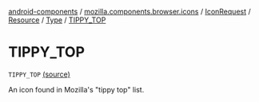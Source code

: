 [android-components](../../../../index.md) / [mozilla.components.browser.icons](../../../index.md) / [IconRequest](../../index.md) / [Resource](../index.md) / [Type](index.md) / [TIPPY_TOP](./-t-i-p-p-y_-t-o-p.md)

# TIPPY_TOP

`TIPPY_TOP` [(source)](https://github.com/mozilla-mobile/android-components/blob/master/components/browser/icons/src/main/java/mozilla/components/browser/icons/IconRequest.kt#L122)

An icon found in Mozilla's "tippy top" list.

